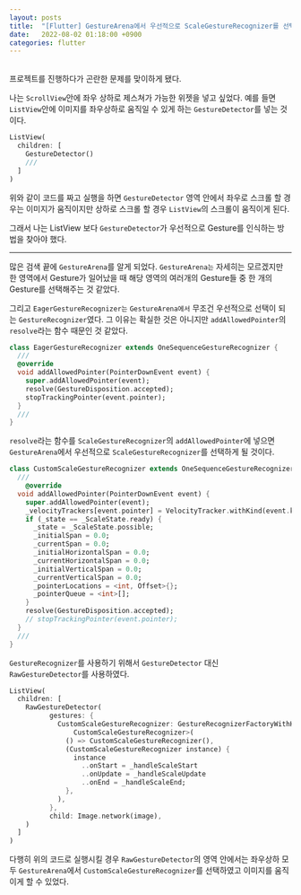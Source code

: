 ```yaml
---
layout: posts
title:  "[Flutter] GestureArena에서 우선적으로 ScaleGestureRecognizer를 선택하는 법"
date:   2022-08-02 01:18:00 +0900
categories: flutter
---
```

<br>
프로젝트를 진행하다가 곤란한 문제를 맞이하게 됐다.

나는 `ScrollView`안에 좌우 상하로 제스쳐가 가능한 위젯을 넣고 싶었다.
예를 들면 `ListView`안에 이미지를 좌우상하로 움직일 수 있게 하는 `GestureDetector`를 넣는 것이다. 

```dart
ListView(
  children: [
    GestureDetector()
    ///
  ]
)
```
위와 같이 코드를 짜고 실행을 하면 `GestureDetector` 영역 안에서 좌우로 스크롤 할 경우는 이미지가 움직이지만 상하로 스크롤 할 경우 `ListView`의 스크롤이 움직이게 된다.

그래서 나는 ListView 보다 `GestureDetector`가 우선적으로 Gesture를 인식하는 방법을 찾아야 했다.

___

많은 검색 끝에 `GestureArena`를 알게 되었다. 
`GestureArena는` 자세히는 모르겠지만 한 영역에서 Gesture가 일어났을 때 해당 영역의 여러개의 Gesture들 중 한 개의 Gesture를 선택해주는 것 같았다.

그리고 `EagerGestureRecognizer는` `GestureArena에서` 무조건 우선적으로 선택이 되는 `GestureRecognizer`였다.
그 이유는 확실한 것은 아니지만 `addAllowedPointer`의 `resolve`라는 함수 때문인 것 같았다.

```dart
class EagerGestureRecognizer extends OneSequenceGestureRecognizer {
  ///
  @override
  void addAllowedPointer(PointerDownEvent event) {
    super.addAllowedPointer(event);
    resolve(GestureDisposition.accepted);
    stopTrackingPointer(event.pointer);
  }
  ///
}

```

`resolve`라는 함수를 `ScaleGestureRecognizer`의 `addAllowedPointer`에 넣으면 `GestureArena`에서 우선적으로 `ScaleGestureRecognizer`를 선택하게 될 것이다.

```dart
class CustomScaleGestureRecognizer extends OneSequenceGestureRecognizer {
  ///
    @override
  void addAllowedPointer(PointerDownEvent event) {
    super.addAllowedPointer(event);
    _velocityTrackers[event.pointer] = VelocityTracker.withKind(event.kind);
    if (_state == _ScaleState.ready) {
      _state = _ScaleState.possible;
      _initialSpan = 0.0;
      _currentSpan = 0.0;
      _initialHorizontalSpan = 0.0;
      _currentHorizontalSpan = 0.0;
      _initialVerticalSpan = 0.0;
      _currentVerticalSpan = 0.0;
      _pointerLocations = <int, Offset>{};
      _pointerQueue = <int>[];
    }
    resolve(GestureDisposition.accepted);
    // stopTrackingPointer(event.pointer);
  }
  ///
}
```
`GestureRecognizer`를 사용하기 위해서 `GestureDetector` 대신 `RawGestureDetector`를 사용하였다.

```dart
ListView(
  children: [
    RawGestureDetector(
          gestures: {
            CustomScaleGestureRecognizer: GestureRecognizerFactoryWithHandlers<
                CustomScaleGestureRecognizer>(
              () => CustomScaleGestureRecognizer(),
              (CustomScaleGestureRecognizer instance) {
                instance
                  ..onStart = _handleScaleStart
                  ..onUpdate = _handleScaleUpdate
                  ..onEnd = _handleScaleEnd;
              },
            ),
          },
          child: Image.network(image),
    )
  ]
)
```

다행히 위의 코드로 실행시킬 경우 `RawGestureDetector`의 영역 안에서는 좌우상하 모두 `GestureArena`에서 `CustomScaleGestureRecognizer`를 선택하였고 이미지를 움직이게 할 수 있었다.

